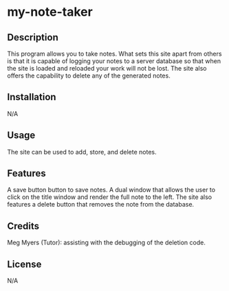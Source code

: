 # my-note-taker

## Description

This program allows you to take notes. What sets this site apart from others is that it is capable of logging your notes to a server database so that when the site is loaded and reloaded your work will not be lost. The site also offers the capability to delete any of the generated notes.

## Installation

N/A

## Usage

The site can be used to add, store, and delete notes.

## Features

A save button button to save notes. A dual window that allows the user to click on the title window and render the full note to the left. The site also features a delete button that removes the note from the database. 

## Credits
 
Meg Myers (Tutor): assisting with the debugging of the deletion code. 

## License

N/A